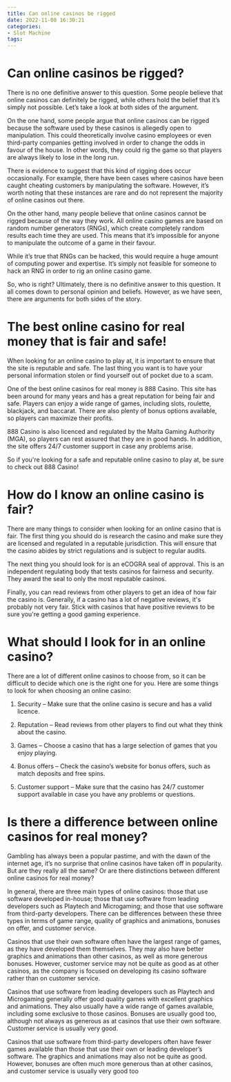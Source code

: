 ```yaml
---
title: Can online casinos be rigged
date: 2022-11-08 16:30:21
categories:
- Slot Machine
tags:
---
```



#  Can online casinos be rigged?

There is no one definitive answer to this question. Some people believe that online casinos can definitely be rigged, while others hold the belief that it’s simply not possible. Let’s take a look at both sides of the argument.

On the one hand, some people argue that online casinos can be rigged because the software used by these casinos is allegedly open to manipulation. This could theoretically involve casino employees or even third-party companies getting involved in order to change the odds in favour of the house. In other words, they could rig the game so that players are always likely to lose in the long run.

There is evidence to suggest that this kind of rigging does occur occasionally. For example, there have been cases where casinos have been caught cheating customers by manipulating the software. However, it’s worth noting that these instances are rare and do not represent the majority of online casinos out there.

On the other hand, many people believe that online casinos cannot be rigged because of the way they work. All online casino games are based on random number generators (RNGs), which create completely random results each time they are used. This means that it’s impossible for anyone to manipulate the outcome of a game in their favour.

While it’s true that RNGs can be hacked, this would require a huge amount of computing power and expertise. It’s simply not feasible for someone to hack an RNG in order to rig an online casino game.

So, who is right? Ultimately, there is no definitive answer to this question. It all comes down to personal opinion and beliefs. However, as we have seen, there are arguments for both sides of the story.

#  The best online casino for real money that is fair and safe!

When looking for an online casino to play at, it is important to ensure that the site is reputable and safe. The last thing you want is to have your personal information stolen or find yourself out of pocket due to a scam.

One of the best online casinos for real money is 888 Casino. This site has been around for many years and has a great reputation for being fair and safe. Players can enjoy a wide range of games, including slots, roulette, blackjack, and baccarat. There are also plenty of bonus options available, so players can maximize their profits.

888 Casino is also licenced and regulated by the Malta Gaming Authority (MGA), so players can rest assured that they are in good hands. In addition, the site offers 24/7 customer support in case any problems arise.

So if you're looking for a safe and reputable online casino to play at, be sure to check out 888 Casino!

#  How do I know an online casino is fair?

There are many things to consider when looking for an online casino that is fair. The first thing you should do is research the casino and make sure they are licensed and regulated in a reputable jurisdiction. This will ensure that the casino abides by strict regulations and is subject to regular audits.

The next thing you should look for is an eCOGRA seal of approval. This is an independent regulating body that tests casinos for fairness and security. They award the seal to only the most reputable casinos.

Finally, you can read reviews from other players to get an idea of how fair the casino is. Generally, if a casino has a lot of negative reviews, it's probably not very fair. Stick with casinos that have positive reviews to be sure you're getting a good gaming experience.

#  What should I look for in an online casino?

There are a lot of different online casinos to choose from, so it can be difficult to decide which one is the right one for you. Here are some things to look for when choosing an online casino:

1. Security – Make sure that the online casino is secure and has a valid licence.

2. Reputation – Read reviews from other players to find out what they think about the casino.

3. Games – Choose a casino that has a large selection of games that you enjoy playing.

4. Bonus offers – Check the casino’s website for bonus offers, such as match deposits and free spins.

5. Customer support – Make sure that the casino has 24/7 customer support available in case you have any problems or questions.

#  Is there a difference between online casinos for real money?

Gambling has always been a popular pastime, and with the dawn of the internet age, it’s no surprise that online casinos have taken off in popularity. But are they really all the same? Or are there distinctions between different online casinos for real money?

In general, there are three main types of online casinos: those that use software developed in-house; those that use software from leading developers such as Playtech and Microgaming; and those that use software from third-party developers. There can be differences between these three types in terms of game range, quality of graphics and animations, bonuses on offer, and customer service.

Casinos that use their own software often have the largest range of games, as they have developed them themselves. They may also have better graphics and animations than other casinos, as well as more generous bonuses. However, customer service may not be quite as good as at other casinos, as the company is focused on developing its casino software rather than on customer service.

Casinos that use software from leading developers such as Playtech and Microgaming generally offer good quality games with excellent graphics and animations. They also usually have a wide range of games available, including some exclusive to those casinos. Bonuses are usually good too, although not always as generous as at casinos that use their own software. Customer service is usually very good.

Casinos that use software from third-party developers often have fewer games available than those that use their own or leading developer’s software. The graphics and animations may also not be quite as good. However, bonuses are often much more generous than at other casinos, and customer service is usually very good too